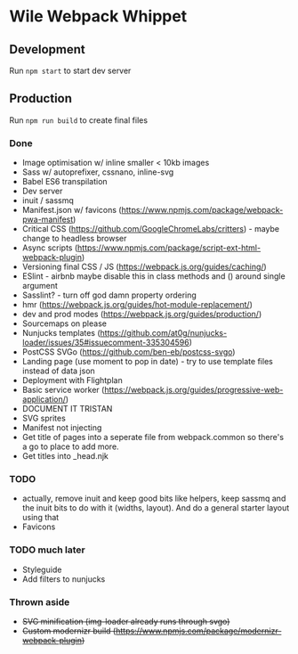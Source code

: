 # Wile Webpack Whippet

## Development

Run `npm start` to start dev server

## Production

Run `npm run build` to create final files

### Done

- Image optimisation w/ inline smaller < 10kb images
- Sass w/ autoprefixer, cssnano, inline-svg
- Babel ES6 transpilation
- Dev server
- inuit / sassmq
- Manifest.json w/ favicons (https://www.npmjs.com/package/webpack-pwa-manifest)
- Critical CSS (https://github.com/GoogleChromeLabs/critters) - maybe change to headless browser
- Async scripts (https://www.npmjs.com/package/script-ext-html-webpack-plugin)
- Versioning final CSS / JS (https://webpack.js.org/guides/caching/)
- ESlint - airbnb maybe disable this in class methods and () around single argument
- Sasslint? - turn off god damn property ordering
- hmr (https://webpack.js.org/guides/hot-module-replacement/)
- dev and prod modes (https://webpack.js.org/guides/production/)
- Sourcemaps on please
- Nunjucks templates (https://github.com/at0g/nunjucks-loader/issues/35#issuecomment-335304596)
- PostCSS SVGo (https://github.com/ben-eb/postcss-svgo)
- Landing page (use moment to pop in date) - try to use template files instead of data json
- Deployment with Flightplan
- Basic service worker (https://webpack.js.org/guides/progressive-web-application/)
- DOCUMENT IT TRISTAN
- SVG sprites
- Manifest not injecting
- Get title of pages into a seperate file from webpack.common so there's a go to place to add more.
- Get titles into _head.njk

### TODO

- actually, remove inuit and keep good bits like helpers, keep sassmq and the inuit bits to do with it (widths, layout). And do a general starter layout using that
- Favicons

### TODO much later

- Styleguide
- Add filters to nunjucks

### Thrown aside

- ~~SVG minification (img-loader already runs through svgo)~~
- ~~Custom modernizr build (https://www.npmjs.com/package/modernizr-webpack-plugin)~~
